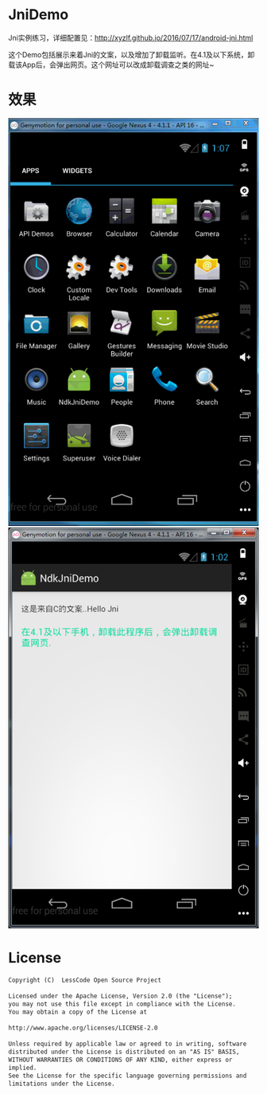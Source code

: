 # JniDemo

Jni实例练习，详细配置见：<http://xyzlf.github.io/2016/07/17/android-jni.html>

这个Demo包括展示来着Jni的文案，以及增加了卸载监听。在4.1及以下系统，卸载该App后，会弹出网页。这个网址可以改成卸载调查之类的网址~

# 效果

<img src="ndk_view.gif"/>

<img src="ndk_view.png"/>

# License

    Copyright (C)  LessCode Open Source Project
    
    Licensed under the Apache License, Version 2.0 (the "License");
    you may not use this file except in compliance with the License.
    You may obtain a copy of the License at
    
    http://www.apache.org/licenses/LICENSE-2.0
    
    Unless required by applicable law or agreed to in writing, software
    distributed under the License is distributed on an "AS IS" BASIS,
    WITHOUT WARRANTIES OR CONDITIONS OF ANY KIND, either express or implied.
    See the License for the specific language governing permissions and
    limitations under the License.